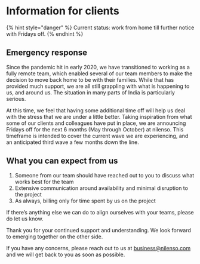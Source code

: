 # Information for clients

{% hint style="danger" %}
Current status: work from home till further notice with Fridays off.
{% endhint %}

## Emergency response

Since the pandemic hit in early 2020, we have transitioned to working as a fully remote team, which enabled several of our team members to make the decision to move back home to be with their families. While that has provided much support, we are all still grappling with what is happening to us, and around us. The situation in many parts of India is particularly serious.

At this time, we feel that having some additional time off will help us deal with the stress that we are under a little better. Taking inspiration from what some of our clients and colleagues have put in place, we are announcing Fridays off for the next 6 months \(May through October\) at nilenso. This timeframe is intended to cover the current wave we are experiencing, and an anticipated third wave a few months down the line.

## What you can expect from us

1. Someone from our team should have reached out to you to discuss what works best for the team
2. Extensive communication around availability and minimal disruption to the project
3. As always, billing only for time spent by us on the project

If there’s anything else we can do to align ourselves with your teams, please do let us know.

Thank you for your continued support and understanding. We look forward to emerging together on the other side.

If you have any concerns, please reach out to us at business@nilenso.com and we will get back to you as soon as possible.

